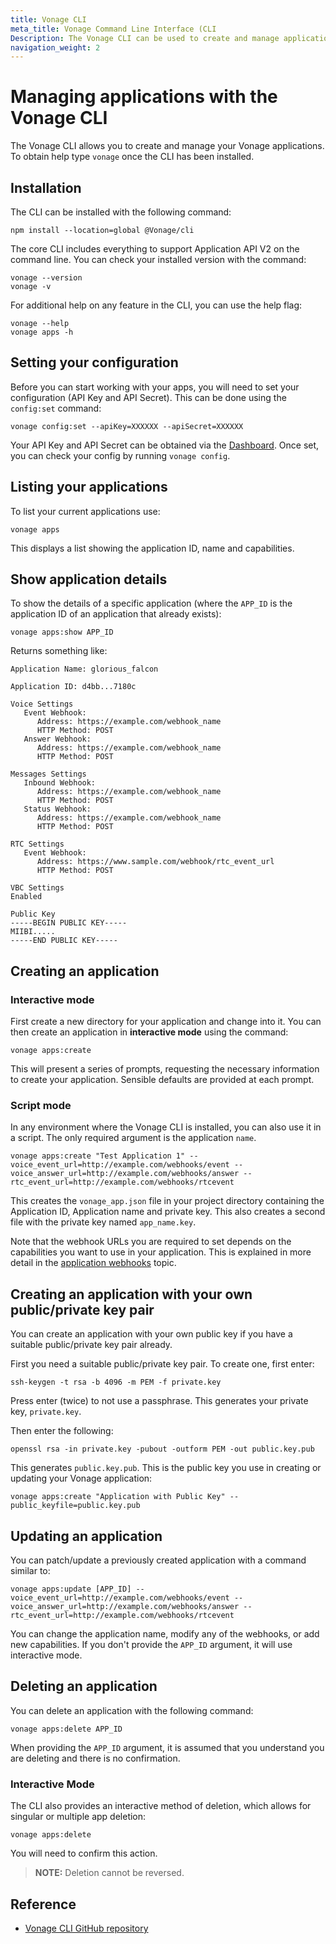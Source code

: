 ```yaml
---
title: Vonage CLI
meta_title: Vonage Command Line Interface (CLI
Description: The Vonage CLI can be used to create and manage applications.
navigation_weight: 2
---
```


# Managing applications with the Vonage CLI

The Vonage CLI allows you to create and manage your Vonage applications. To obtain help type `vonage` once the CLI has been installed.

## Installation

The  CLI can be installed with the following command:

```shell
npm install --location=global @Vonage/cli
```

The core CLI includes everything to support Application API V2 on the command line. You can check your installed version with the command:

```shell
vonage --version
vonage -v
```

For additional help on any feature in the CLI, you can use the help flag:

```shell
vonage --help
vonage apps -h
```

## Setting your configuration

Before you can start working with your apps, you will need to set your configuration (API Key and API Secret). This can be done using the `config:set` command:

```shell
vonage config:set --apiKey=XXXXXX --apiSecret=XXXXXX
```

Your API Key and API Secret can be obtained via the [Dashboard](https://dashboard.nexmo.com). Once set, you can check your config by running `vonage config`.

## Listing your applications

To list your current applications use:

```shell
vonage apps
```

This displays a list showing the application ID, name and capabilities.

## Show application details

To show the details of a specific application (where the `APP_ID` is the application  ID of an application that already exists):

```shell
vonage apps:show APP_ID
```

Returns something like:

```shell
Application Name: glorious_falcon

Application ID: d4bb...7180c

Voice Settings
   Event Webhook:
      Address: https://example.com/webhook_name
      HTTP Method: POST
   Answer Webhook:
      Address: https://example.com/webhook_name
      HTTP Method: POST

Messages Settings
   Inbound Webhook:
      Address: https://example.com/webhook_name
      HTTP Method: POST
   Status Webhook:
      Address: https://example.com/webhook_name
      HTTP Method: POST

RTC Settings
   Event Webhook:
      Address: https://www.sample.com/webhook/rtc_event_url
      HTTP Method: POST

VBC Settings
Enabled

Public Key
-----BEGIN PUBLIC KEY-----
MIIBI.....
-----END PUBLIC KEY-----
```

## Creating an application

### Interactive mode

First create a new directory for your application and change into it. You can then create an application in **interactive mode** using the command:

```shell
vonage apps:create
```

This will present a series of prompts, requesting the necessary information to create your application. Sensible defaults are provided at each prompt.

### Script mode

In any environment where the Vonage CLI is installed, you can also use it in a script.  The only required argument is the application `name`.


```shell
vonage apps:create "Test Application 1" --voice_event_url=http://example.com/webhooks/event --voice_answer_url=http://example.com/webhooks/answer --rtc_event_url=http://example.com/webhooks/rtcevent
```

This creates the `vonage_app.json` file in your project directory containing the Application ID, Application name and private key. This also creates a second file with the private key named `app_name.key`.

Note that the webhook URLs you are required to set depends on the capabilities you want to use in your application. This is explained in more detail in the [application webhooks](/application/overview#webhooks) topic.

## Creating an application with your own public/private key pair

You can create an application with your own public key if you have a suitable public/private key pair already.

First you need a suitable public/private key pair. To create one, first enter:

```shell
ssh-keygen -t rsa -b 4096 -m PEM -f private.key
```

Press enter (twice) to not use a passphrase. This generates your private key, `private.key`.

Then enter the following:

```shell
openssl rsa -in private.key -pubout -outform PEM -out public.key.pub
```

This generates `public.key.pub`. This is the public key you use in creating or updating your Vonage application:

```shell
vonage apps:create "Application with Public Key" --public_keyfile=public.key.pub
```

## Updating an application

You can patch/update a previously created application with a command similar to:

```shell
vonage apps:update [APP_ID] --voice_event_url=http://example.com/webhooks/event --voice_answer_url=http://example.com/webhooks/answer --rtc_event_url=http://example.com/webhooks/rtcevent
```

You can change the application name, modify any of the webhooks, or add new capabilities. If you don't provide the `APP_ID` argument, it will use interactive mode.

## Deleting an application

You can delete an application with the following command:

```shell
vonage apps:delete APP_ID
```

When providing the `APP_ID` argument, it is assumed that you understand you are deleting and there is no confirmation.

### Interactive Mode

The CLI also provides an interactive method of deletion, which allows for singular or multiple app deletion:

```shell
vonage apps:delete
```
You will need to confirm this action.

> **NOTE:** Deletion cannot be reversed.

## Reference

* [Vonage CLI GitHub repository](https://github.com/vonage/vonage-cli)
